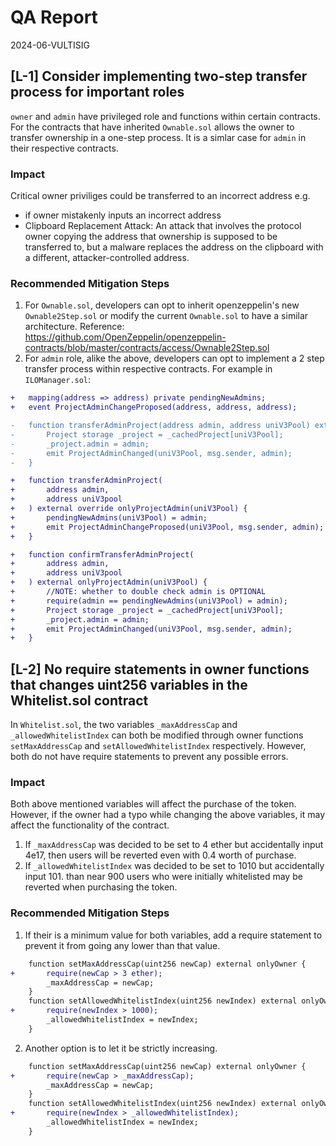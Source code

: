 # QA Report  
2024-06-VULTISIG
## [L-1] Consider implementing two-step transfer process for important roles
`owner` and `admin` have privileged role and functions within certain contracts. For the contracts that have inherited `Ownable.sol` allows the owner to transfer ownership in a one-step process. It is a simlar case for `admin` in their respective contracts.
### Impact
Critical owner priviliges could be transferred to an incorrect address e.g. 
- if owner mistakenly inputs an incorrect address 
- Clipboard Replacement Attack: An attack that involves the protocol owner copying the address that ownership is supposed to be transferred to, but a malware replaces the address on the clipboard with a different, attacker-controlled address.
### Recommended Mitigation Steps
1. For `Ownable.sol`, developers can opt to inherit openzeppelin's new `Ownable2Step.sol` or modify the current `Ownable.sol` to have a similar architecture. 
Reference: https://github.com/OpenZeppelin/openzeppelin-contracts/blob/master/contracts/access/Ownable2Step.sol 
2. For `admin` role, alike the above, developers can opt to implement a 2 step transfer process within respective contracts. For example in `ILOManager.sol`:
```diff
+   mapping(address => address) private pendingNewAdmins;
+   event ProjectAdminChangeProposed(address, address, address);

-   function transferAdminProject(address admin, address uniV3Pool) external override onlyProjectAdmin(uniV3Pool) {
-       Project storage _project = _cachedProject[uniV3Pool];
-       _project.admin = admin;
-       emit ProjectAdminChanged(uniV3Pool, msg.sender, admin);
-   }

+   function transferAdminProject(
+       address admin, 
+       address uniV3pool
+   ) external override onlyProjectAdmin(uniV3Pool) {
+       pendingNewAdmins(uniV3Pool) = admin;
+       emit ProjectAdminChangeProposed(uniV3Pool, msg.sender, admin);
+   }

+   function confirmTransferAdminProject(
+       address admin, 
+       address uniV3pool
+   ) external onlyProjectAdmin(uniV3Pool) {
+       //NOTE: whether to double check admin is OPTIONAL
+       require(admin == pendingNewAdmins(uniV3Pool) = admin);
+       Project storage _project = _cachedProject[uniV3Pool];
+       _project.admin = admin;
+       emit ProjectAdminChanged(uniV3Pool, msg.sender, admin);
+   }
```
## [L-2] No require statements in owner functions that changes uint256 variables in the Whitelist.sol contract
In `Whitelist.sol`, the two variables `_maxAddressCap` and `_allowedWhitelistIndex` can both be modified through owner functions `setMaxAddressCap` and `setAllowedWhitelistIndex` respectively. However, both do not have require statements to prevent any possible errors. 
### Impact
Both above mentioned variables will affect the purchase of the token. However, if the owner had a typo while changing the above variables, it may affect the functionality of the contract. 
1. If `_maxAddressCap` was decided to be set to 4 ether but accidentally input 4e17, then users will be reverted even with 0.4 worth of purchase.
2. If `_allowedWhitelistIndex` was decided to be set to 1010 but accidentally input 101. than near 900 users who were initially whitelisted may be reverted when purchasing the token.
### Recommended Mitigation Steps
1. If their is a minimum value for both variables, add a require statement to prevent it from going any lower than that value.
```diff
    function setMaxAddressCap(uint256 newCap) external onlyOwner {
+       require(newCap > 3 ether);        
        _maxAddressCap = newCap;
    }
    function setAllowedWhitelistIndex(uint256 newIndex) external onlyOwner {
+       require(newIndex > 1000);
        _allowedWhitelistIndex = newIndex;
    }
```
2. Another option is to let it be strictly increasing.
```diff
    function setMaxAddressCap(uint256 newCap) external onlyOwner {
+       require(newCap > _maxAddressCap);        
        _maxAddressCap = newCap;
    }
    function setAllowedWhitelistIndex(uint256 newIndex) external onlyOwner {
+       require(newIndex > _allowedWhitelistIndex);
        _allowedWhitelistIndex = newIndex;
    }
```